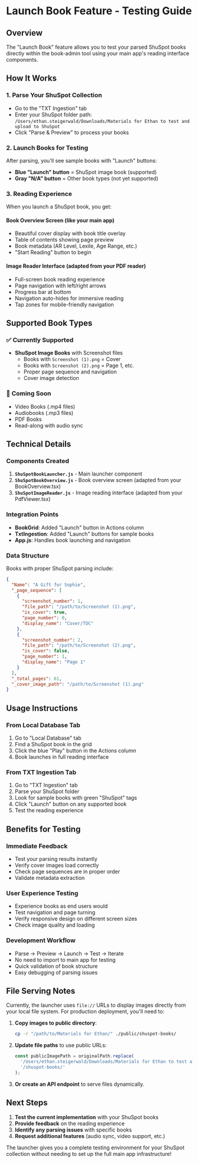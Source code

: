 # Launch Book Feature - Testing Guide

## Overview
The "Launch Book" feature allows you to test your parsed ShuSpot books directly within the book-admin tool using your main app's reading interface components.

## How It Works

### 1. **Parse Your ShuSpot Collection**
- Go to the "TXT Ingestion" tab
- Enter your ShuSpot folder path: `/Users/ethan.steigerwald/Downloads/Materials for Ethan to test and upload to ShuSpot`
- Click "Parse & Preview" to process your books

### 2. **Launch Books for Testing**
After parsing, you'll see sample books with "Launch" buttons:
- **Blue "Launch" button** = ShuSpot image book (supported)
- **Gray "N/A" button** = Other book types (not yet supported)

### 3. **Reading Experience**
When you launch a ShuSpot book, you get:

#### **Book Overview Screen** (like your main app)
- Beautiful cover display with book title overlay
- Table of contents showing page preview
- Book metadata (AR Level, Lexile, Age Range, etc.)
- "Start Reading" button to begin

#### **Image Reader Interface** (adapted from your PDF reader)
- Full-screen book reading experience
- Page navigation with left/right arrows
- Progress bar at bottom
- Navigation auto-hides for immersive reading
- Tap zones for mobile-friendly navigation

## Supported Book Types

### ✅ **Currently Supported**
- **ShuSpot Image Books** with Screenshot files
  - Books with `Screenshot (1).png` = Cover
  - Books with `Screenshot (2).png` = Page 1, etc.
  - Proper page sequence and navigation
  - Cover image detection

### 🚧 **Coming Soon**
- Video Books (.mp4 files)
- Audiobooks (.mp3 files)
- PDF Books
- Read-along with audio sync

## Technical Details

### **Components Created**
1. **`ShuSpotBookLauncher.js`** - Main launcher component
2. **`ShuSpotBookOverview.js`** - Book overview screen (adapted from your BookOverview.tsx)
3. **`ShuSpotImageReader.js`** - Image reading interface (adapted from your PdfViewer.tsx)

### **Integration Points**
- **BookGrid**: Added "Launch" button in Actions column
- **TxtIngestion**: Added "Launch" buttons for sample books
- **App.js**: Handles book launching and navigation

### **Data Structure**
Books with proper ShuSpot parsing include:
```json
{
  "Name": "A Gift for Sophie",
  "_page_sequence": [
    {
      "screenshot_number": 1,
      "file_path": "/path/to/Screenshot (1).png",
      "is_cover": true,
      "page_number": 0,
      "display_name": "Cover/TOC"
    },
    {
      "screenshot_number": 2,
      "file_path": "/path/to/Screenshot (2).png", 
      "is_cover": false,
      "page_number": 1,
      "display_name": "Page 1"
    }
  ],
  "_total_pages": 61,
  "_cover_image_path": "/path/to/Screenshot (1).png"
}
```

## Usage Instructions

### **From Local Database Tab**
1. Go to "Local Database" tab
2. Find a ShuSpot book in the grid
3. Click the blue "Play" button in the Actions column
4. Book launches in full reading interface

### **From TXT Ingestion Tab**
1. Go to "TXT Ingestion" tab
2. Parse your ShuSpot folder
3. Look for sample books with green "ShuSpot" tags
4. Click "Launch" button on any supported book
5. Test the reading experience

## Benefits for Testing

### **Immediate Feedback**
- Test your parsing results instantly
- Verify cover images load correctly
- Check page sequences are in proper order
- Validate metadata extraction

### **User Experience Testing**
- Experience books as end users would
- Test navigation and page turning
- Verify responsive design on different screen sizes
- Check image quality and loading

### **Development Workflow**
- Parse → Preview → Launch → Test → Iterate
- No need to import to main app for testing
- Quick validation of book structure
- Easy debugging of parsing issues

## File Serving Notes

Currently, the launcher uses `file://` URLs to display images directly from your local file system. For production deployment, you'll need to:

1. **Copy images to public directory**:
   ```bash
   cp -r "/path/to/Materials for Ethan/" ./public/shuspot-books/
   ```

2. **Update file paths** to use public URLs:
   ```javascript
   const publicImagePath = originalPath.replace(
     '/Users/ethan.steigerwald/Downloads/Materials for Ethan to test and upload to ShuSpot/',
     '/shuspot-books/'
   );
   ```

3. **Or create an API endpoint** to serve files dynamically.

## Next Steps

1. **Test the current implementation** with your ShuSpot books
2. **Provide feedback** on the reading experience
3. **Identify any parsing issues** with specific books
4. **Request additional features** (audio sync, video support, etc.)

The launcher gives you a complete testing environment for your ShuSpot collection without needing to set up the full main app infrastructure!